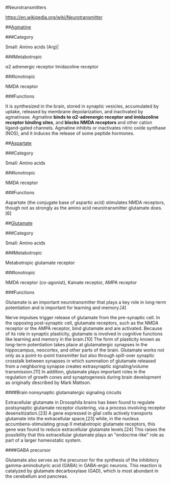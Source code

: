 #Neurotransmitters

https://en.wikipedia.org/wiki/Neurotransmitter

##[Agmatine](https://en.wikipedia.org/wiki/Agmatine)

###Category

Small: Amino acids (Arg)|

###Metabotropic

α2 adrenergic receptor Imidazoline receptor 

###Ionotropic

NMDA receptor

###Functions

It is synthesized in the brain, stored in synaptic vesicles, accumulated by uptake, released by membrane depolarization, and inactivated by agmatinase. Agmatine **binds to α2-adrenergic receptor and imidazoline receptor binding sites**, and **blocks NMDA receptors** and other cation ligand-gated channels. Agmatine inhibits or inactivates nitric oxide synthase (NOS), and it induces the release of some peptide hormones.

##[Aspartate](https://en.wikipedia.org/wiki/Aspartate)

###Category

Small: Amino acids

###Ionotropic

NMDA receptor

###Functions

Aspartate (the conjugate base of aspartic acid) stimulates NMDA receptors, though not as strongly as the amino acid neurotransmitter glutamate does.[6]

##[Glutamate](https://en.wikipedia.org/wiki/Glutamate)

###Category

Small: Amino acids

###Metabotropic

Metabotropic glutamate receptor

###Ionotropic

NMDA receptor (co-agonist), Kainate receptor, AMPA receptor

###Functions

Glutamate is an important neurotransmitter that plays a key role in long-term potentiation and is important for learning and memory.[4]

Nerve impulses trigger release of glutamate from the pre-synaptic cell. In the opposing post-synaptic cell, glutamate receptors, such as the NMDA receptor or the AMPA receptor, bind glutamate and are activated. Because of its role in synaptic plasticity, glutamate is involved in cognitive functions like learning and memory in the brain.[10] The form of plasticity known as long-term potentiation takes place at glutamatergic synapses in the hippocampus, neocortex, and other parts of the brain. Glutamate works not only as a point-to-point transmitter but also through spill-over synaptic crosstalk between synapses in which summation of glutamate released from a neighboring synapse creates extrasynaptic signaling/volume transmission.[11] In addition, glutamate plays important roles in the regulation of growth cones and synaptogenesis during brain development as originally described by Mark Mattson.

####Brain nonsynaptic glutamatergic signaling circuits

Extracellular glutamate in Drosophila brains has been found to regulate postsynaptic glutamate receptor clustering, via a process involving receptor desensitization.[23] A gene expressed in glial cells actively transports glutamate into the extracellular space,[23] while, in the nucleus accumbens-stimulating group II metabotropic glutamate receptors, this gene was found to reduce extracellular glutamate levels.[24] This raises the possibility that this extracellular glutamate plays an "endocrine-like" role as part of a larger homeostatic system.

####GABA precursor

Glutamate also serves as the precursor for the synthesis of the inhibitory gamma-aminobutyric acid (GABA) in GABA-ergic neurons. This reaction is catalyzed by glutamate decarboxylase (GAD), which is most abundant in the cerebellum and pancreas.

